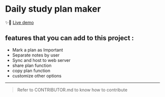 # Daily study plan maker

✨🌈 [Live demo](https://bit.ly/dailyStudyPlanner)



##  features that you can add to this project :
- Mark a plan as Important
- Separate notes by user
- Sync and host to web server 
- share plan function
- copy plan function
- customize other options 

---
> Refer to CONTRIBUTOR.md to know how to contribute
